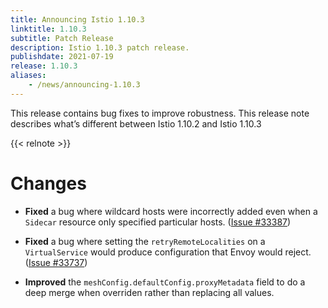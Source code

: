 ```yaml
---
title: Announcing Istio 1.10.3
linktitle: 1.10.3
subtitle: Patch Release
description: Istio 1.10.3 patch release.
publishdate: 2021-07-19
release: 1.10.3
aliases:
    - /news/announcing-1.10.3
---
```


This release contains bug fixes to improve robustness. This release note describes what’s different between Istio 1.10.2 and Istio 1.10.3

{{< relnote >}}

# Changes

- **Fixed** a bug where wildcard hosts were incorrectly added even when a `Sidecar` resource only specified particular hosts.  ([Issue #33387](https://github.com/istio/istio/issues/33387))

- **Fixed** a bug where setting the `retryRemoteLocalities` on a `VirtualService` would produce configuration that Envoy would reject.  ([Issue #33737](https://github.com/istio/istio/issues/33737))

- **Improved** the `meshConfig.defaultConfig.proxyMetadata` field to do a deep merge when overriden rather than replacing all values.

